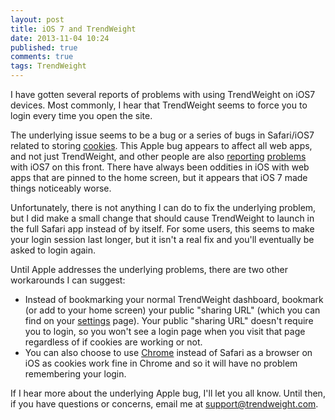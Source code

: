 ```yaml
---
layout: post
title: iOS 7 and TrendWeight
date: 2013-11-04 10:24
published: true
comments: true
tags: TrendWeight
---
```


I have gotten several reports of problems with using TrendWeight on iOS7 devices.  Most commonly, I hear that TrendWeight seems to force you to login every time you open the site.

The underlying issue seems to be a bug or a series of bugs in Safari/iOS7 related to storing [cookies](http://en.wikipedia.org/wiki/HTTP_cookie).  This Apple bug appears to affect all web apps, and not just TrendWeight, and other people are also [reporting](http://www.infoworld.com/t/html5/bad-news-ios-7s-html5-full-of-bugs-227685) [problems](http://www.mobilexweb.com/blog/safari-ios7-html5-problems-apis-review) with iOS7 on this front.  There have always been oddities in iOS with web apps that are pinned to the home screen, but it appears that iOS 7 made things noticeably worse.

Unfortunately, there is not anything I can do to fix the underlying problem, but I did make a small change that should cause TrendWeight to launch in the full Safari app instead of by itself.  For some users, this seems to make your login session last longer, but it isn't a real fix and you'll eventually be asked to login again.

Until Apple addresses the underlying problems, there are two other workarounds I can suggest:

* Instead of bookmarking your normal TrendWeight dashboard, bookmark (or add to your home screen) your public "sharing URL" (which you can find on your [settings](https://trendweight.com/settings/) page).  Your public "sharing URL" doesn't require you to login, so you won't see a login page when you visit that page regardless of if cookies are working or not.
* You can also choose to use [Chrome](http://itunes.apple.com/us/app/chrome/id535886823) instead of Safari as a browser on iOS as cookies work fine in Chrome and so it will have no problem remembering your login.

If I hear more about the underlying Apple bug, I'll let you all know.  Until then, if you have questions or concerns, email me at <support@trendweight.com>.
